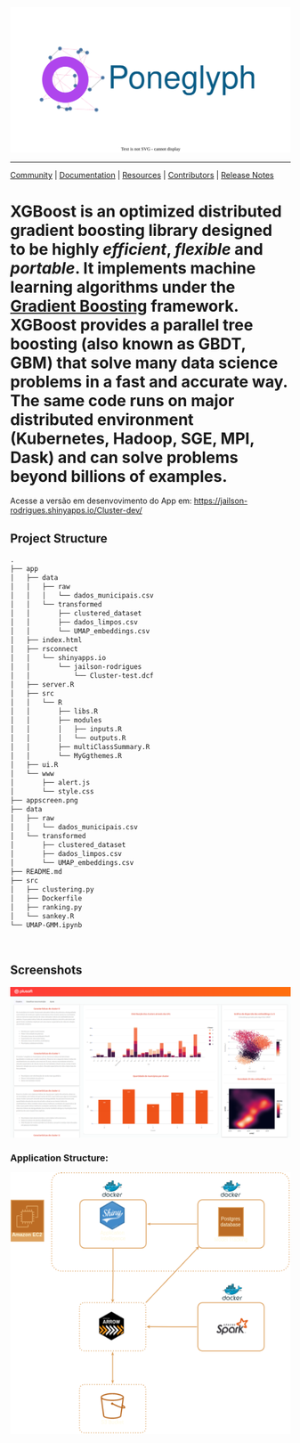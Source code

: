 
<p align="center">
  <img src="app/www/logo_noshadow.svg" />
</p>
 
----
[Community](https://xgboost.ai/community) |
[Documentation](https://xgboost.readthedocs.org) |
[Resources](demo/README.md) |
[Contributors](CONTRIBUTORS.md) |
[Release Notes](NEWS.md)

XGBoost is an optimized distributed gradient boosting library designed to be highly ***efficient***, ***flexible*** and ***portable***.
It implements machine learning algorithms under the [Gradient Boosting](https://en.wikipedia.org/wiki/Gradient_boosting) framework.
XGBoost provides a parallel tree boosting (also known as GBDT, GBM) that solve many data science problems in a fast and accurate way.
The same code runs on major distributed environment (Kubernetes, Hadoop, SGE, MPI, Dask) and can solve problems beyond billions of examples.
===========
Acesse a versão em desenvovimento do App em: https://jailson-rodrigues.shinyapps.io/Cluster-dev/

## Project Structure

```
.
├── app
│   ├── data
│   │   ├── raw
│   │   │   └── dados_municipais.csv
│   │   └── transformed
│   │       ├── clustered_dataset
│   │       ├── dados_limpos.csv
│   │       └── UMAP_embeddings.csv
│   ├── index.html
│   ├── rsconnect
│   │   └── shinyapps.io
│   │       └── jailson-rodrigues
│   │           └── Cluster-test.dcf
│   ├── server.R
│   ├── src
│   │   └── R
│   │       ├── libs.R
│   │       ├── modules
│   │       │   ├── inputs.R
│   │       │   └── outputs.R
│   │       ├── multiClassSummary.R
│   │       └── MyGgthemes.R
│   ├── ui.R
│   └── www
│       ├── alert.js
│       └── style.css
├── appscreen.png
├── data
│   ├── raw
│   │   └── dados_municipais.csv
│   └── transformed
│       ├── clustered_dataset
│       ├── dados_limpos.csv
│       └── UMAP_embeddings.csv
├── README.md
├── src
│   ├── clustering.py
│   ├── Dockerfile
│   ├── ranking.py
│   └── sankey.R
└── UMAP-GMM.ipynb



```

## Screenshots

![alt text](appscreen.png)

### Application Structure:
<p align="center">
  <img src="PoneghlypArct.png" />
</p>
